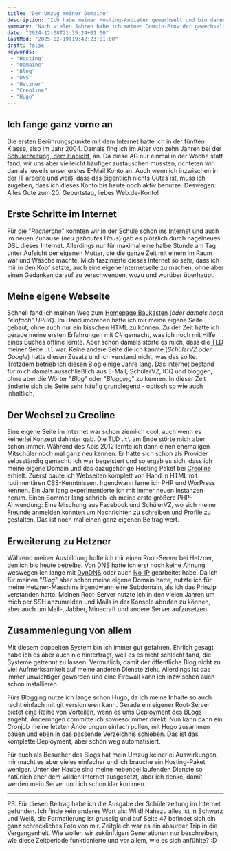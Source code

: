 ```yaml
---
title: "Der Umzug meiner Domaine"
description: "Ich habe meinen Hosting-Anbieter gewechselt und bin daher auch mit meiner Domaine umgezogen"
summary: "Nach vielen Jahren habe ich meinen Domain-Provider gewechselt und mich getraut, den Schritt zu wagen. Auch wenn es nach außen keine wirklichen Auswirkungen haben wird, gab es doch einiges zu ändern."
date: "2024-12-08T21:35:24+01:00"
lastMod: "2025-02-19T19:42:23+01:00"
draft: false
keywords:
 - "Hosting"
 - "Domaine"
 - "Blog"
 - "DNS"
 - "Hetzner"
 - "Creoline"
 - "Hugo"
---
```


## Ich fange ganz vorne an
Die ersten Berührungspunkte mit dem Internet hatte ich in der fünften Klasse, also im Jahr 2004. Damals fing ich im Alter von zehn Jahren bei der [Schülerzeitung, dem Habicht](https://www.calameo.com/read/0015456597b3022087891), an. Da diese AG nur einmal in der Woche statt fand, wir uns aber vielleicht häufiger austauschen mussten, richteten wir damals jeweils unser erstes E-Mail Konto an. Auch wenn ich inzwischen in der IT arbeite und weiß, dass das eigentlich nichts Gutes ist, muss ich zugeben, dass ich dieses Konto bis heute noch aktiv benutze. Deswegen: Alles Gute zum 20. Geburtstag, liebes Web.de-Konto!

## Erste Schritte im Internet
Für die "_Recherche_" konnten wir in der Schule schon ins Internet und auch im neuen Zuhause (_neu gebautes Haus_) gab es plötzlich durch nagelneues DSL dieses Internet. Allerdings nur für maximal eine halbe Stunde am Tag unter Aufsicht der eigenen Mutter, die die ganze Zeit mit einem im Raum war und Wäsche machte. Mich faszinierte dieses Internet so sehr, dass ich mir in den Kopf setzte, auch eine eigene Internetseite zu machen, ohne aber einen Gedanken darauf zu verschwenden, wozu und worüber überhaupt.

## Meine eigene Webseite
Schnell fand ich meinen Weg zum [Homepage Baukasten](https://www.homepage-baukasten.de/) (_oder damals noch "einfach" HPBK_). Im Handumdrehen hatte ich mir meine eigene Seite gebaut, ohne auch nur ein bisschen HTML zu können. Zu der Zeit hatte ich gerade meine ersten Erfahrungen mit C# gemacht, was ich noch mit Hilfe eines Buches offline lernte. Aber schon damals störte es mich, dass die <abbr title="Top level domain">TLD</abbr> meiner Seite `.tl` war. Keine andere Seite die ich kannte (_SchülerVZ oder Google_) hatte diesen Zusatz und ich verstand nicht, was das sollte. Trotzdem betrieb ich diesen Blog einige Jahre lang. Das Internet bestand für mich damals ausschließlich aus E-Mail, SchülerVZ, ICQ und bloggen, ohne aber die Wörter "_Blog_" oder "_Blogging_" zu kennen. In dieser Zeit änderte sich die Seite sehr häufig grundlegend - optisch so wie auch inhaltlich.

## Der Wechsel zu Creoline
Eine eigene Seite im Internet war schon ziemlich cool, auch wenn es keinerlei Konzept dahinter gab. Die TLD `.tl` am Ende störte mich aber schon immer. Während des Abis 2012 lernte ich dann einen ehemaligen Mitschüler noch mal ganz neu kennen. Er hatte sich schon als Provider selbsständig gemacht. Ich war begeistert und so ergab es sich, dass ich meine eigene Domain und das dazugehörige Hosting Paket bei [Creoline](https://www.creoline.com/de) erhielt. Zuerst baute ich Webseiten komplett von Hand in HTML mit rudimentären CSS-Kenntnissen. Irgendwann lerne ich PHP und WorPress kennen. Ein Jahr lang experimentierte ich mit immer neuen Instanzen herum. Einen Sommer lang schrieb ich meine erste größere PHP-Anwendung: Eine Mischung aus Facebook und SchülerVZ, wo sich meine Freunde anmelden konnten um Nachrichten zu schreiben und Profile zu gestalten. Das ist noch mal einen ganz eigenen Beitrag wert.

## Erweiterung zu Hetzner
Während meiner Ausbildung holte ich mir einen Root-Server bei Hetzner, den ich bis heute betreibe. Von DNS hatte ich erst noch keine Ahnung, weswegen ich lange mit [DynDNS](https://www.ddnss.de/) oder auch [No-IP](https://www.noip.com/de-DE) gearbeitet habe. Da ich für meinen "_Blog_" aber schon meine eigene Domain hatte, nutzte ich für meine Hetzner-Maschine irgendwann eine Subdomain, als ich das Prinzip verstanden hatte. Meinen Root-Server nutzte ich in den vielen Jahren um mich per SSH anzumelden und Mails in der Konsole abrufen zu können, aber auch um Mail-, Jabber, Minecraft und andere Server aufzusetzen.

## Zusammenlegung von allem
Mit diesem doppelten System bin ich immer gut gefahren. Ehrlich gesagt habe ich es aber auch nie hinterfragt, weil es es nicht schlecht fand, die Systeme getrennt zu lassen. Vermutlich, damit der öffentliche Blog nicht zu viel Aufmerksamkeit auf meine anderen Dienste zieht. Allerdings ist das immer unwichtiger geworden und eine Firewall kann ich inzwischen auch schon installieren.

Fürs Blogging nutze ich lange schon Hugo, da ich meine Inhalte so auch recht einfach mit git versionieren kann. Gerade ein eigener Root-Server bietet eine Reihe von Vorteilen, wenn es ums Deployment des BLogs angeht. Änderungen committe ich sowieso immer direkt. Nun kann dann ein Cronjob meine letzten Änderungen einfach pullen, mit Hugo zusammen bauen und eben in das passende Verzeichnis schieben. Das ist das komplette Deployment, aber schön weg automatisiert.

Für euch als Besucher des Blogs hat mein Umzug keinerlei Auswirkungen, mir macht es aber vieles einfacher und ich brauche ein Hosting-Paket weniger. Unter der Haube sind meine nebenbei laufenden Dienste so natürlich eher dem wilden Internet ausgesetzt, aber ich denke, damit werden mein Server und ich schon klar kommen.



---
PS: Für diesen Beitrag habe ich die Ausgabe der Schülerzeitung im Internet gefunden. Ich finde kein anderes Wort als: Wild! Nahezu alles ist in Schwarz und Weiß, die Formatierung ist gruselig und auf Seite 47 befindet sich ein ganz schreckliches Foto von mir. Zeitgleich war es ein absurder Trip in die Vergangenheit. Wie wollen wir zukünftigen Generationen nur beschreiben, wie diese Zeitperiode funktionierte und vor allem, wie es sich anfühlte? :D
